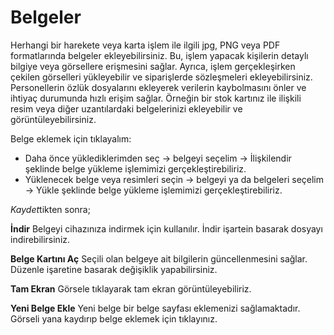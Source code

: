 
# Belgeler

Herhangi bir harekete veya karta işlem ile ilgili jpg, PNG veya PDF formatlarında belgeler ekleyebilirsiniz. 
Bu, işlem yapacak kişilerin detaylı bilgiye veya görsellere erişmesini sağlar. 
Ayrıca, işlem gerçekleşirken çekilen görselleri yükleyebilir ve siparişlerde sözleşmeleri ekleyebilirsiniz. 
Personellerin özlük dosyalarını ekleyerek verilerin kaybolmasını önler ve ihtiyaç durumunda hızlı erişim sağlar.
Örneğin bir stok kartınız ile ilişkili resim veya diğer uzantılardaki belgelerinizi ekleyebilir ve görüntüleyebilirsiniz.

Belge eklemek için tıklayalım:

- Daha önce yüklediklerimden seç -> belgeyi seçelim -> İlişkilendir şeklinde belge yükleme işlemimizi gerçekleştirebiliriz.
- Yüklenecek belge veya resimleri seçin -> belgeyi ya da belgeleri seçelim -> Yükle şeklinde belge yükleme işlemimizi gerçekleştirebiliriz.

*Kaydet*tikten sonra;

**İndir** Belgeyi cihazınıza indirmek için kullanılır. İndir işartein basarak dosyayı indirebilirsiniz.

**Belge Kartını Aç** Seçili olan belgeye ait bilgilerin güncellenmesini sağlar. Düzenle işaretine basarak değişiklik yapabilirsiniz.

**Tam Ekran** Görsele tıklayarak tam ekran görüntüleyebiliriz.

**Yeni Belge Ekle** Yeni belge bir belge sayfası eklemenizi sağlamaktadır. Görseli yana kaydırıp belge eklemek için tıklayınız.

